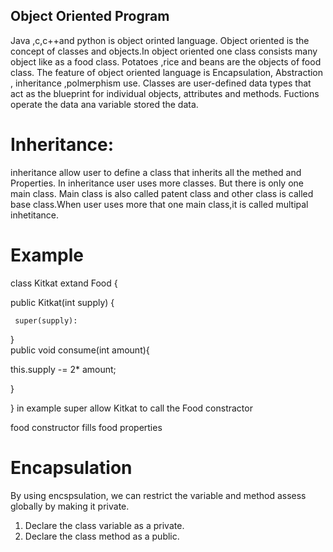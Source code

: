 ## Object Oriented Program
Java ,c,c++and python is object orinted language. Object oriented is the concept of classes and objects.In object oriented one class consists many object like as a food class. 
Potatoes ,rice and beans are the objects of food class. The feature of object oriented language is Encapsulation, Abstraction , inheritance ,polmerphism use. 
Classes are user-defined data types that act as the blueprint for individual objects, attributes and methods. Fuctions operate the data ana variable stored the data.

# Inheritance: 
inheritance allow user to define a class that inherits all the methed and Properties. In inheritance user uses more classes. But there is only one main class.
Main class is also called patent class and other class is called base class.When user uses more that one main class,it is called multipal inhetitance.
# Example
 class Kitkat extand Food {
 
   public Kitkat(int supply) {
   
     super(supply):
  }   
 public void consume(int amount){
 
   this.supply -= 2* amount;
   
   }
   
   }
   in example super allow Kitkat to call the Food constractor
   
   food constructor fills food properties

   # Encapsulation
   By using encspsulation, we can restrict the variable and method assess globally by making it private.
   1. Declare the class variable as a private.
   2. Declare the class method as a public.
   
